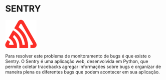 # SENTRY 
<img src="./src/assets/images/sentry-3.svg" width="100px"/>

Para resolver este problema de monitoramento de bugs é que existe o Sentry.
O Sentry é uma aplicação web, desenvolvida em Python, que permite coletar tracebacks
agregar informações sobre bugs e organizar de maneira plena os diferentes bugs que 
podem acontecer em sua aplicação.